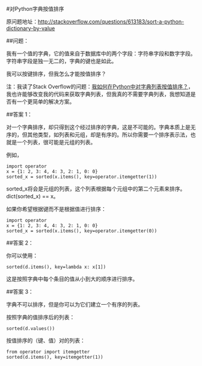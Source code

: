 #对Python字典按值排序

原问题地址：http://stackoverflow.com/questions/613183/sort-a-python-dictionary-by-value

##问题：

我有一个值的字典，它的值来自于数据库中的两个字段：字符串字段和数字字段。字符串字段是独一无二的，字典的键也是如此。

我可以按键排序，但我怎么才能按值排序？

注：我读了Stack Overflow的问题：[我如何在Python中对字典列表按值排序？](http://stackoverflow.com/questions/72899/how-do-i-sort-a-list-of-dictionaries-by-values-of-the-dictionary-in-python)，我也许能够改变我的代码来获取字典列表，但我真的不需要字典列表，我想知道是否有一个更简单的解决方案。

##答案 1：

对一个字典排序，却只得到这个经过排序的字典，这是不可能的。字典本质上是无序的，但其他类型，如列表和元组，却是有序的。所以你需要一个排序表示法，也就是一个列表，很可能是元组的列表。

例如，

    import operator
    x = {1: 2, 3: 4, 4: 3, 2: 1, 0: 0}
    sorted_x = sorted(x.items(), key=operator.itemgetter(1))

sorted_x将会是元组的列表，这个列表根据每个元组中的第二个元素来排序。dict(sorted_x) == x。

如果你希望根据键而不是根据值进行排序：

    import operator
    x = {1: 2, 3: 4, 4: 3, 2: 1, 0: 0}
    sorted_x = sorted(x.items(), key=operator.itemgetter(0))

##答案 2：

你可以使用：

    sorted(d.items(), key=lambda x: x[1])

这是按照字典中每个条目的值从小到大的顺序进行排序。

##答案 3：

字典不可以排序，但是你可以为它们建立一个有序的列表。

按照字典的值排序后的列表：

    sorted(d.values())

按值排序的（键、值）对的列表：

    from operator import itemgetter
    sorted(d.items(), key=itemgetter(1))
